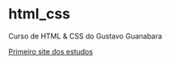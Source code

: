 # html_css

Curso de HTML & CSS do Gustavo Guanabara

<a href="https://danalvez.github.io/html_css/desafios/android/index.html">Primeiro site dos estudos</a>

